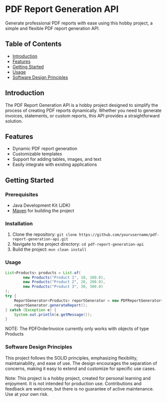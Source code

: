# PDF Report Generation API

Generate professional PDF reports with ease using this hobby project, a simple and flexible PDF report generation API.

## Table of Contents

- [Introduction](#introduction)
- [Features](#features)
- [Getting Started](#getting-started)
- [Usage](#usage)
- [Software Design Principles](#software-design-principles)

## Introduction

The PDF Report Generation API is a hobby project designed to simplify the process of creating PDF reports dynamically. Whether you need to generate invoices, statements, or custom reports, this API provides a straightforward solution.

## Features

- Dynamic PDF report generation
- Customizable templates
- Support for adding tables, images, and text
- Easily integrate with existing applications

## Getting Started

### Prerequisites

- Java Development Kit (JDK)
- [Maven](https://maven.apache.org/) for building the project

### Installation

1. Clone the repository: `git clone https://github.com/yourusername/pdf-report-generation-api.git`
2. Navigate to the project directory: `cd pdf-report-generation-api`
3. Build the project: `mvn clean install`

### Usage
```java
List<Products> products = List.of(
        new Products("Product 1", 10, 100.0),
        new Products("Product 2", 20, 200.0),
        new Products("Product 3", 30, 300.0)
);
try {
    ReportGenerator<Products> reportGenerator = new PDFReportGenerator<>(new PDFOrderInvoice<Products>(products), "report");
    reportGenerator.generateReport();
} catch (Exception e) {
    System.out.println(e.getMessage());
}
```
NOTE: The PDFOrderInvoice currently only works with objects of type Products
### Software Design Principles
This project follows the SOLID principles, emphasizing flexibility, maintainability, and ease of use. The design encourages the separation of concerns, making it easy to extend and customize for specific use cases.

Note: This project is a hobby project, created for personal learning and enjoyment. It is not intended for production use. Contributions and feedback are welcome, but there is no guarantee of active maintenance. Use at your own risk.
